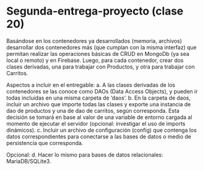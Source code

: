# Segunda-entrega-proyecto (clase 20)

Basándose en los contenedores ya desarrollados (memoria, archivos) desarrollar
dos contenedores más (que cumplan con la misma interfaz) que permitan realizar las operaciones
básicas de CRUD en MongoDb (ya sea local o remoto) y en Firebase. Luego, para cada
contenedor, crear dos clases derivadas, una para trabajar con Productos, y otra para trabajar con
Carritos.

Aspectos a incluir en el entregable:
a. A las clases derivadas de los contenedores se las conoce como DAOs (Data Access Objects),
y pueden ir todas incluidas en una misma carpeta de ‘daos’.
b. En la carpeta de daos, incluir un archivo que importe todas las clases y exporte una instancia
de dao de productos y una de dao de carritos, según corresponda. Esta decisión se tomará
en base al valor de una variable de entorno cargada al momento de ejecutar el servidor
(opcional: investigar el uso de imports dinámicos).
c. Incluir un archivo de configuración (config) que contenga los datos correspondientes para
conectarse a las bases de datos o medio de persistencia que corresponda.

Opcional:
d. Hacer lo mismo para bases de datos relacionales: MariaDB/SQLite3.
